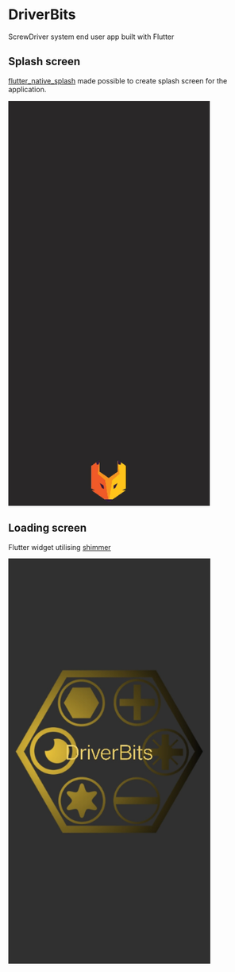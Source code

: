 # DriverBits

ScrewDriver system end user app built with Flutter

## Splash screen

[flutter_native_splash](https://pub.dev/packages/flutter_native_splash) made possible to create splash screen for the application.

![Splash](./screenshots/splash.png)

## Loading screen

Flutter widget utilising [shimmer](https://pub.dev/packages/shimmer)

![Loading](./screenshots/loading.png)